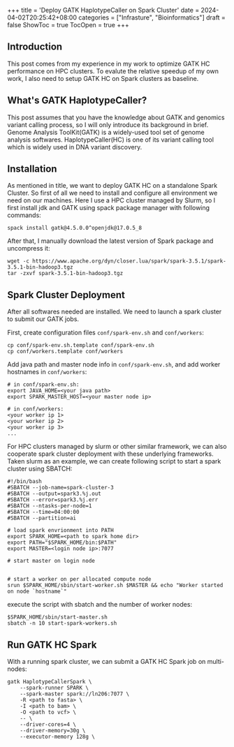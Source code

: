 +++
title = 'Deploy GATK HaplotypeCaller on Spark Cluster'
date = 2024-04-02T20:25:42+08:00
categories = ["Infrasture", "Bioinformatics"]
draft = false
ShowToc = true
TocOpen = true
+++

## Introduction

This post comes from my experience in my work to optimize GATK HC performance on HPC clusters. To evalute the relative speedup of my own work, I also need to setup GATK HC on Spark clusters as baseline.

## What's GATK HaplotypeCaller?

This post assumes that you have the knowledge about GATK and genomics variant calling process, so I will only introduce its background in brief. Genome Analysis ToolKit(GATK) is a widely-used tool set of genome analysis softwares. HaplotypeCaller(HC) is one of its variant calling tool which is widely used in DNA variant discovery. 

## Installation

As mentioned in title, we want to deploy GATK HC on a standalone Spark Cluster. So first of all we need to install and configure all environment we need on our machines. Here I use a HPC cluster managed by Slurm, so I first install jdk and GATK using spack package manager with following commands:

```shell
spack install gatk@4.5.0.0^openjdk@17.0.5_8
```

After that, I manually download the latest version of Spark package and uncompress it:

```shell
wget -c https://www.apache.org/dyn/closer.lua/spark/spark-3.5.1/spark-3.5.1-bin-hadoop3.tgz
tar -zxvf spark-3.5.1-bin-hadoop3.tgz
```

## Spark Cluster Deployment

After all softwares needed are installed. We need to launch a spark cluster to submit our GATK jobs.

First, create configuration files `conf/spark-env.sh` and `conf/workers`:

```shell
cp conf/spark-env.sh.template conf/spark-env.sh
cp conf/workers.template conf/workers
```

Add java path and master node info in `conf/spark-env.sh`, and add worker hostnames in `conf/workers`:

```shell
# in conf/spark-env.sh:
export JAVA_HOME=<your java path>
export SPARK_MASTER_HOST=<your master node ip>

# in conf/workers:
<your worker ip 1>
<your worker ip 2>
<your worker ip 3>
...
```

For HPC clusters managed by slurm or other similar framework, we can also cooperate spark cluster deployment with these underlying frameworks. Taken slurm as an example, we can create following script to start a spark cluster using SBATCH:

```shell
#!/bin/bash
#SBATCH --job-name=spark-cluster-3
#SBATCH --output=spark3.%j.out
#SBATCH --error=spark3.%j.err
#SBATCH --ntasks-per-node=1
#SBATCH --time=04:00:00
#SBATCH --partition=ai

# load spark envrionment into PATH
export SPARK_HOME=<path to spark home dir>
export PATH="$SPARK_HOME/bin:$PATH"
export MASTER=<login node ip>:7077

# start master on login node


# start a worker on per allocated compute node
srun $SPARK_HOME/sbin/start-worker.sh $MASTER && echo "Worker started on node `hostname`"
```

execute the script with sbatch and the number of worker nodes:

```shell
$SPARK_HOME/sbin/start-master.sh
sbatch -n 10 start-spark-workers.sh
```

## Run GATK HC Spark

With a running spark cluster, we can submit a GATK HC Spark job on multi-nodes:

```shell
gatk HaplotypeCallerSpark \
    --spark-runner SPARK \
    --spark-master spark://ln206:7077 \
    -R <path to fasta> \
    -I <path to bam> \ 
    -O <path to vcf> \ 
    -- \
    --driver-cores=4 \
    --driver-memory=30g \
    --executor-memory 128g \
```